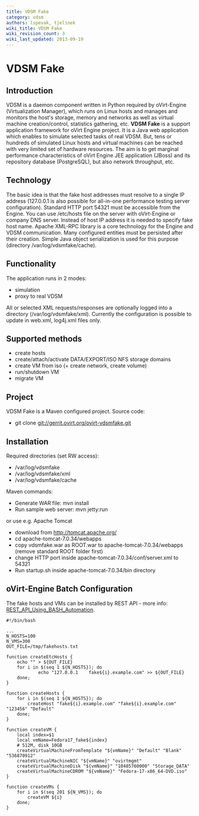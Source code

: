 ```yaml
---
title: VDSM Fake
category: vdsm
authors: lspevak, tjelinek
wiki_title: VDSM Fake
wiki_revision_count: 3
wiki_last_updated: 2013-09-19
---
```


# VDSM Fake

## Introduction

VDSM is a daemon component written in Python required by oVirt-Engine (Virtualization Manager), which runs on Linux hosts and manages and monitors the host's storage, memory and networks as well as virtual machine creation/control, statistics gathering, etc. **VDSM Fake** is a support application framework for oVirt Engine project. It is a Java web application which enables to simulate selected tasks of real VDSM. But, tens or hundreds of simulated Linux hosts and virtual machines can be reached with very limited set of hardware resources. The aim is to get marginal performance characteristics of oVirt Engine JEE application (JBoss) and its repository database (PostgreSQL), but also network throughput, etc.

## Technology

The basic idea is that the fake host addresses must resolve to a single IP address (127.0.0.1 is also possible for all-in-one performance testing server configuration). Standard HTTP port 54321 must be accessible from the Engine. You can use /etc/hosts file on the server with oVirt-Engine or company DNS server. Instead of host IP address it is needed to specify fake host name. Apache XML-RPC library is a core technology for the Engine and VDSM communication. Many configured entities must be persisted after their creation. Simple Java object serialization is used for this purpose (directory /var/log/vdsmfake/cache).

## Functionality

The application runs in 2 modes:

*   simulation
*   proxy to real VDSM

All or selected XML requests/responses are optionally logged into a directory (/var/log/vdsmfake/xml). Currently the configuration is possible to update in web.xml, log4j.xml files only.

## Supported methods

*   create hosts
*   create/attach/activate DATA/EXPORT/ISO NFS storage domains
*   create VM from iso (+ create network, create volume)
*   run/shutdown VM
*   migrate VM

## Project

VDSM Fake is a Maven configured project. Source code:

*   git clone <git://gerrit.ovirt.org/ovirt-vdsmfake.git>

## Installation

Required directories (set RW access):

*   /var/log/vdsmfake
*   /var/log/vdsmfake/xml
*   /var/log/vdsmfake/cache

Maven commands:

*   Generate WAR file: mvn install
*   Run sample web server: mvn jetty:run

or use e.g. Apache Tomcat

*   download from <http://tomcat.apache.org/>
*   cd apache-tomcat-7.0.34/webapps
*   copy vdsmfake.war as ROOT.war to apache-tomcat-7.0.34/webapps (remove standard ROOT folder first)
*   change HTTP port inside apache-tomcat-7.0.34/conf/server.xml to 54321
*   Run startup.sh inside apache-tomcat-7.0.34/bin directory

## oVirt-Engine Batch Configuration

The fake hosts and VMs can be installed by REST API - more info: [REST_API_Using_BASH_Automation](REST_API_Using_BASH_Automation).

    #!/bin/bash

    ...
    N_HOSTS=100
    N_VMS=300
    OUT_FILE=/tmp/fakehosts.txt

    function createEtcHosts {
        echo "" > ${OUT_FILE}
        for i in $(seq 1 ${N_HOSTS}); do
                echo "127.0.0.1    fake${i}.example.com" >> ${OUT_FILE}
        done;
    }

    function createHosts {
        for i in $(seq 1 ${N_HOSTS}); do
            createHost "fake${i}.example.com" "fake${i}.example.com" "123456" "Default"
        done;
    }

    function createVM {
        local index=$1
        local vmName=Fedora17_fake${index}
        # 512M, disk 10GB
        createVirtualMachineFromTemplate "${vmName}" "Default" "Blank" "536870912"
        createVirtualMachineNIC "${vmName}" "ovirtmgmt"
        createVirtualMachineDisk "${vmName}" "10485760000" "Storage_DATA"
        createVirtualMachineCDROM "${vmName}" "Fedora-17-x86_64-DVD.iso"
    }

    function createVMs {
        for i in $(seq 201 ${N_VMS}); do
            createVM ${i}
        done;
    }
